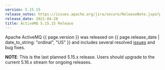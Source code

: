 ```yaml
---
version: 5.15.15
release_notes: https://issues.apache.org/jira/secure/ReleaseNote.jspa?projectId=12311210&version=12349417
release_date: 2021-04-28
title: ActiveMQ 5.15.15 Release
---
```

Apache ActiveMQ {{ page.version }} was released on {{ page.release_date | date_to_string: "ordinal", "US" }} and includes several resolved [issues]({{page.release-notes}}) and bug fixes.

**NOTE**: This is the last planned 5.15.x release. Users should upgrade to the current 5.16.x stream for ongoing releases.
